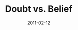 ---
layout: message
category: message
series: "Heavy-Weights"
title: "Doubt vs. Belief"
date: 2011-02-12
program-description: "The age-old foes of Doubt and Belief will be taking center stage."
program: "http://www.crossroads.net/players/media/hq/02_12-13_11Program.pdf"
program-title: "Doubt vs. Belief - Program"
video-description: "The age-old foes of Doubt and Belief will be taking center stage."
video-title: "Doubt vs. Belief"
video: "https://s3.amazonaws.com/crossroadsvideomessages/heavyweights_01.mp4"
audio-description: "The age-old foes of Doubt and Belief will be taking center stage."
audio: "http://s3.amazonaws.com/crossroadsaudiomessages/heavyweights_01.mp3"
audio-title: "Doubt vs. Belief"
audio-duration: "39&#58;27"
---